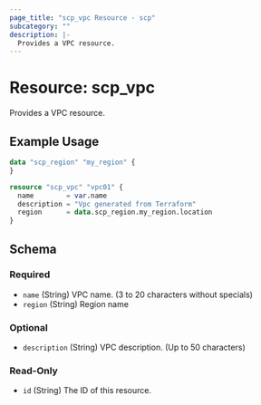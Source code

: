 ```yaml
---
page_title: "scp_vpc Resource - scp"
subcategory: ""
description: |-
  Provides a VPC resource.
---
```


# Resource: scp_vpc

Provides a VPC resource.


## Example Usage

```terraform
data "scp_region" "my_region" {
}

resource "scp_vpc" "vpc01" {
  name        = var.name
  description = "Vpc generated from Terraform"
  region      = data.scp_region.my_region.location
}
```

<!-- schema generated by tfplugindocs -->
## Schema

### Required

- `name` (String) VPC name. (3 to 20 characters without specials)
- `region` (String) Region name

### Optional

- `description` (String) VPC description. (Up to 50 characters)

### Read-Only

- `id` (String) The ID of this resource.
